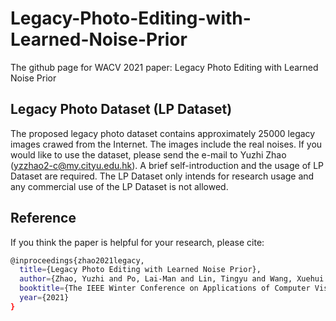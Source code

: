 # Legacy-Photo-Editing-with-Learned-Noise-Prior

The github page for WACV 2021 paper: Legacy Photo Editing with Learned Noise Prior

## Legacy Photo Dataset (LP Dataset)

The proposed legacy photo dataset contains approximately 25000 legacy images crawed from the Internet. The images include the real noises. If you would like to use the dataset, please send the e-mail to Yuzhi Zhao (yzzhao2-c@my.cityu.edu.hk). A brief self-introduction and the usage of LP Dataset are required. The LP Dataset only intends for research usage and any commercial use of the LP Dataset is not allowed.

## Reference

If you think the paper is helpful for your research, please cite:
```bash
@inproceedings{zhao2021legacy,
  title={Legacy Photo Editing with Learned Noise Prior},
  author={Zhao, Yuzhi and Po, Lai-Man and Lin, Tingyu and Wang, Xuehui and Liu, Kangcheng and Zhang, Yujia and Yu, Win-Yin and Xian, Pengfei and Xiong, Jingjing},
  booktitle={The IEEE Winter Conference on Applications of Computer Vision},
  year={2021}
}
```
